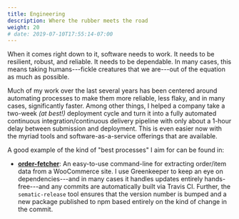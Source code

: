 ```yaml
---
title: Engineering
description: Where the rubber meets the road
weight: 20
# date: 2019-07-10T17:55:14-07:00
---
```


When it comes right down to it, software needs to work. It needs to be resilient, robust, and reliable. It needs to be dependable. In many cases, this means taking humans---fickle creatures that we are---out of the equation as much as possible.

Much of my work over the last several years has been centered around automating processes to make them more reliable, less flaky, and in many cases, significantly faster. Among other things, I helped a company take a two-week _(at best!)_ deployment cycle and turn it into a fully automated continuous integration/continuous delivery pipeline with only about a 1-hour delay between submission and deployment. This is even easier now with the myriad tools and software-as-a-service offerings that are available.

A good example of the kind of "best processes" I aim for can be found in:

- [**order-fetcher**](https://github.com/JaredReisinger/order-fetcher): An easy-to-use command-line for extracting order/item data from a WooCommerce site. I use Greenkeeper to keep an eye on dependencies---and in many cases it handles updates entirely hands-free---and any commits are automatically built via Travis CI. Further, the `sematic-release` tool ensures that the version number is bumped and a new package published to npm based entirely on the kind of change in the commit.
